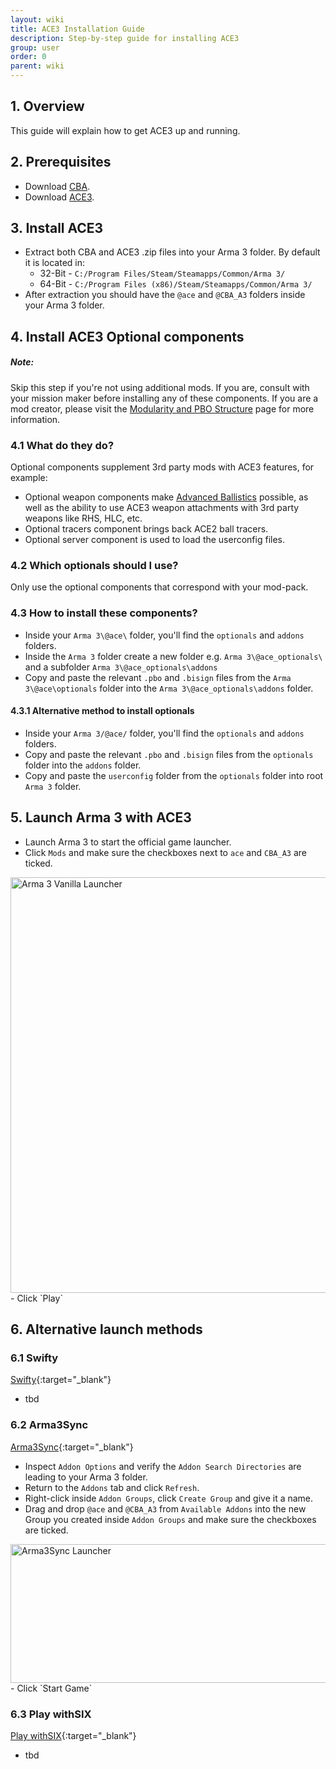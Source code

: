 ```yaml
---
layout: wiki
title: ACE3 Installation Guide
description: Step-by-step guide for installing ACE3
group: user
order: 0
parent: wiki
---
```


## 1. Overview

This guide will explain how to get ACE3 up and running.

## 2. Prerequisites

- Download [CBA](https://github.com/CBATeam/CBA_A3/releases/latest).
- Download [ACE3]({{site.ace.githubUrl}}/releases/latest).

## 3. Install ACE3

- Extract both CBA and ACE3 .zip files into your Arma 3 folder. By default it is located in:
    - 32-Bit - `C:/Program Files/Steam/Steamapps/Common/Arma 3/`
    - 64-Bit - `C:/Program Files (x86)/Steam/Steamapps/Common/Arma 3/`
- After extraction you should have the `@ace` and `@CBA_A3` folders inside your Arma 3 folder.

## 4. Install ACE3 Optional components

<div class="panel callout">
    <h5>Note:</h5>
    <p>Skip this step if you're not using additional mods. If you are, consult with your mission maker before installing any of these components. If you are a mod creator, please visit the <a href="{{site.baseurl}}/wiki/development/modularity-and-pbo-structure.html">Modularity and PBO Structure</a> page for more information.</p>
</div>

### 4.1 What do they do?

Optional components supplement 3rd party mods with ACE3 features, for example:

- Optional weapon components make [Advanced Ballistics]({{site.baseurl}}/wiki/feature/advanced-ballistics.html) possible, as well as the ability to use ACE3 weapon attachments with 3rd party weapons like RHS, HLC, etc.
- Optional tracers component brings back ACE2 ball tracers.
- Optional server component is used to load the userconfig files.

### 4.2 Which optionals should I use?

Only use the optional components that correspond with your mod-pack.

### 4.3 How to install these components?

- Inside your `Arma 3\@ace\` folder, you'll find the `optionals` and `addons` folders.
- Inside the `Arma 3` folder create a new folder e.g. `Arma 3\@ace_optionals\` and a subfolder `Arma 3\@ace_optionals\addons`
- Copy and paste the relevant `.pbo` and `.bisign` files from the `Arma 3\@ace\optionals` folder into the `Arma 3\@ace_optionals\addons` folder.

#### 4.3.1 Alternative method to install optionals

- Inside your `Arma 3/@ace/` folder, you'll find the `optionals` and `addons` folders.
- Copy and paste the relevant `.pbo` and `.bisign` files from the `optionals` folder into the `addons` folder.
- Copy and paste the `userconfig` folder from the `optionals` folder into root `Arma 3` folder.

## 5. Launch Arma 3 with ACE3

- Launch Arma 3 to start the official game launcher.
- Click `Mods` and make sure the checkboxes next to `ace` and `CBA_A3` are ticked.
<img src="{{ site.baseurl }}/img/wiki/user/installation1-launcher.jpg" width="869" height="665" alt="Arma 3 Vanilla Launcher" />
- Click `Play`

## 6. Alternative launch methods

### 6.1 Swifty

[Swifty](http://getswifty.net/){:target="_blank"}
- tbd

### 6.2 Arma3Sync

[Arma3Sync](https://forums.bistudio.com/topic/152942-arma3sync-launcher-and-addons-synchronization-software-for-arma-3/){:target="_blank"}

- Inspect `Addon Options` and verify the `Addon Search Directories` are leading to your Arma 3 folder.
- Return to the `Addons` tab and click `Refresh`.
- Right-click inside `Addon Groups`, click `Create Group` and give it a name.
- Drag and drop `@ace` and `@CBA_A3` from `Available Addons` into the new Group you created inside `Addon Groups` and make sure the checkboxes are ticked.
<img src="{{ site.baseurl }}/img/wiki/user/installation2-a3s.jpg" width="529" height="222" alt="Arma3Sync Launcher" />
- Click `Start Game`

### 6.3 Play withSIX

[Play withSIX](http://withsix.com/p){:target="_blank"}

- tbd
